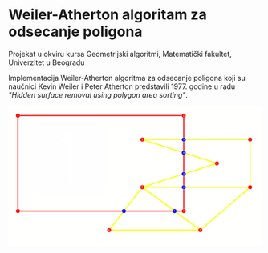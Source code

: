# Weiler-Atherton algoritam za odsecanje poligona
Projekat u okviru kursa Geometrijski algoritmi, Matematički fakultet, Univerzitet u Beogradu

Implementacija Weiler-Atherton algoritma za odsecanje poligona koji su naučnici Kevin Weiler i Peter Atherton predstavili 1977. godine u radu *"Hidden surface removal using polygon area sorting"*.

![Animacija](https://github.com/backspacer303/WeilerAthertonPolygonClipping/blob/master/algoritmi_studentski_projekti/WeilerAthertonPolygonClipping-Animacija/WeilerAthertonPolygonClipping.gif)
